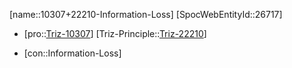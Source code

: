 ﻿---
type: TrizContradiction
aliases:
- 10307+22210-Information-Loss
license: CC BY-SA 4.0
copyright: https://github.com/SpocWeb
IsDeleted: false
IsReadOnly: false
Confidential: public
tags: 
- Triz/Contradiction
---
[name::10307+22210-Information-Loss]
[SpocWebEntityId::26717]
+ [pro::[Triz-10307](Triz-10307)]
[Triz-Principle::[Triz-22210](Triz-22210)]
- [con::Information-Loss]

